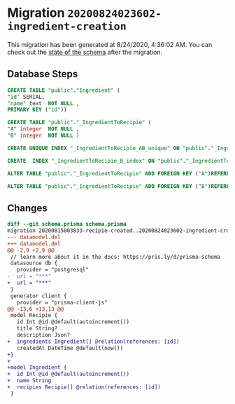 # Migration `20200824023602-ingredient-creation`

This migration has been generated at 8/24/2020, 4:36:02 AM.
You can check out the [state of the schema](./schema.prisma) after the migration.

## Database Steps

```sql
CREATE TABLE "public"."Ingredient" (
"id" SERIAL,
"name" text  NOT NULL ,
PRIMARY KEY ("id"))

CREATE TABLE "public"."_IngredientToRecipie" (
"A" integer  NOT NULL ,
"B" integer  NOT NULL )

CREATE UNIQUE INDEX "_IngredientToRecipie_AB_unique" ON "public"."_IngredientToRecipie"("A","B")

CREATE  INDEX "_IngredientToRecipie_B_index" ON "public"."_IngredientToRecipie"("B")

ALTER TABLE "public"."_IngredientToRecipie" ADD FOREIGN KEY ("A")REFERENCES "public"."Ingredient"("id") ON DELETE CASCADE ON UPDATE CASCADE

ALTER TABLE "public"."_IngredientToRecipie" ADD FOREIGN KEY ("B")REFERENCES "public"."Recipie"("id") ON DELETE CASCADE ON UPDATE CASCADE
```

## Changes

```diff
diff --git schema.prisma schema.prisma
migration 20200815003833-recipie-created..20200824023602-ingredient-creation
--- datamodel.dml
+++ datamodel.dml
@@ -2,9 +2,9 @@
 // learn more about it in the docs: https://pris.ly/d/prisma-schema
 datasource db {
   provider = "postgresql"
-  url = "***"
+  url = "***"
 }
 generator client {
   provider = "prisma-client-js"
@@ -13,6 +13,13 @@
 model Recipie {
   id Int @id @default(autoincrement())
   title String?
   description Json?
+  ingredients Ingredient[] @relation(references: [id])
   createdAt DateTime @default(now())
+}
+
+model Ingredient {
+  id Int @id @default(autoincrement())
+  name String
+  recipies Recipie[] @relation(references: [id])
 }
```


